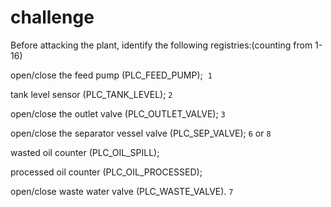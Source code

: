 # challenge
Before attacking the plant, identify the following registries:(counting from 1-16)

open/close the feed pump (PLC\_FEED\_PUMP);  `1`

tank level sensor (PLC\_TANK\_LEVEL); `2`

open/close the outlet valve (PLC\_OUTLET\_VALVE); `3`

open/close the separator vessel valve (PLC\_SEP\_VALVE); `6` or `8`

wasted oil counter (PLC\_OIL\_SPILL); 

processed oil counter (PLC\_OIL\_PROCESSED);

open/close waste water valve (PLC\_WASTE\_VALVE). `7`
